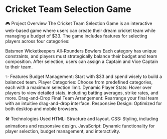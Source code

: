 # Cricket Team Selection Game


🎮 Project Overview
The Cricket Team Selection Game is an interactive web-based game where users can create their dream cricket team while managing a budget of $33. The game includes features for selecting players across four categories:

Batsmen
Wicketkeepers
All-Rounders
Bowlers
Each category has unique constraints, and players must strategically balance their budget and team composition. After selection, users can assign a Captain and Vice Captain to their team.

✨ Features
Budget Management: Start with $33 and spend wisely to build a balanced team.
Player Categories: Choose from predefined categories, each with a maximum selection limit.
Dynamic Player Stats: Hover over players to view detailed stats, including batting averages, strike rates, and more.
Drag-and-Drop Final Team Arrangement: Rearrange your final team with an intuitive drag-and-drop interface.
Responsive Design: Optimized for both desktop and mobile browsers.

🛠️ Technologies Used
HTML: Structure and layout.
CSS: Styling, including animations and responsive design.
JavaScript: Dynamic functionality for player selection, budget management, and interactivity.
